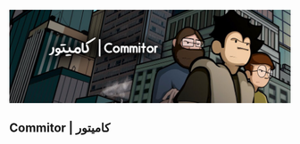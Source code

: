 [![Logo](https://github.com/Hr-ArshA/.github/blob/main/profile%2Fcover-art.png)](https://commitor.ir)
## Commitor | کامیتور

